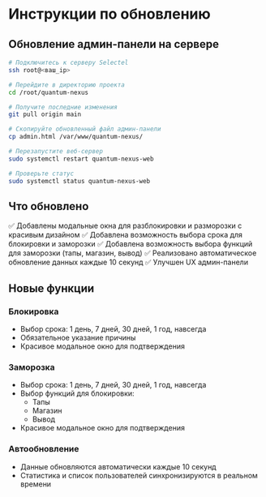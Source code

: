 # Инструкции по обновлению

## Обновление админ-панели на сервере

```bash
# Подключитесь к серверу Selectel
ssh root@<ваш_ip>

# Перейдите в директорию проекта
cd /root/quantum-nexus

# Получите последние изменения
git pull origin main

# Скопируйте обновленный файл админ-панели
cp admin.html /var/www/quantum-nexus/

# Перезапустите веб-сервер
sudo systemctl restart quantum-nexus-web

# Проверьте статус
sudo systemctl status quantum-nexus-web
```

## Что обновлено

✅ Добавлены модальные окна для разблокировки и разморозки с красивым дизайном
✅ Добавлена возможность выбора срока для блокировки и заморозки
✅ Добавлена возможность выбора функций для заморозки (тапы, магазин, вывод)
✅ Реализовано автоматическое обновление данных каждые 10 секунд
✅ Улучшен UX админ-панели

## Новые функции

### Блокировка
- Выбор срока: 1 день, 7 дней, 30 дней, 1 год, навсегда
- Обязательное указание причины
- Красивое модальное окно для подтверждения

### Заморозка
- Выбор срока: 1 день, 7 дней, 30 дней, 1 год, навсегда
- Выбор функций для блокировки:
  - Тапы
  - Магазин
  - Вывод
- Красивое модальное окно для подтверждения

### Автообновление
- Данные обновляются автоматически каждые 10 секунд
- Статистика и список пользователей синхронизируются в реальном времени



